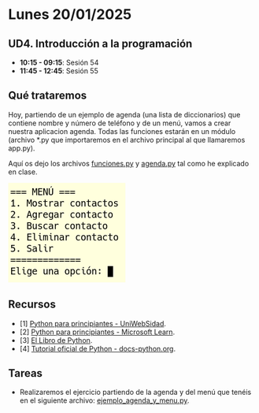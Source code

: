 # Lunes 20/01/2025

## UD4. Introducción a la programación

- **10:15 - 09:15**: Sesión 54
- **11:45 - 12:45**: Sesión 55

## Qué trataremos
Hoy, partiendo de un ejemplo de agenda (una lista de diccionarios) que contiene nombre y número de teléfono y de un menú, vamos a crear nuestra aplicacion agenda. Todas las funciones estarán en un módulo (archivo *.py que importaremos en el archivo principal al que llamaremos app.py).

Aquí os dejo los archivos [funciones.py](/Documents/UD4/funciones.py) y [agenda.py](/Documents/UD4/agenda.py) tal como he explicado en clase.

![menu](../../Documents/Images/menu.png)


## Recursos
- [1] [Python para principiantes - UniWebSidad](https://uniwebsidad.com/libros/python?from=librosweb).
- [2] [Python para principiantes - Microsoft Learn](https://learn.microsoft.com/es-es/training/paths/beginner-python/?utm_source=chatgpt.com).
- [3] [El Libro de Python](https://ellibrodepython.com/).
- [4] [Tutorial oficial de Python - docs-python.org](https://docs.python.org/es/3.13/tutorial/index.html).

## Tareas
- Realizaremos el ejercicio partiendo de la agenda y del menú que tenéis en el siguiente archivo: [ejemplo_agenda_y_menu.py](/Documents/UD4/ejemplo_agenda_y_menu.py).




